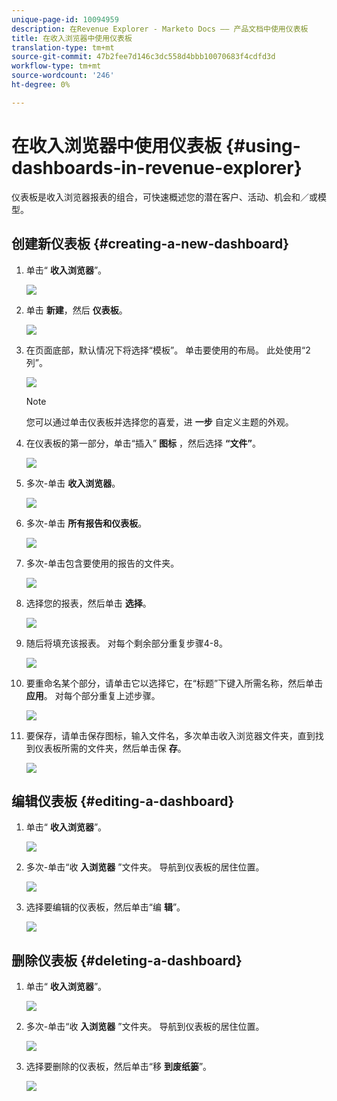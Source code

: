 ```yaml
---
unique-page-id: 10094959
description: 在Revenue Explorer - Marketo Docs —— 产品文档中使用仪表板
title: 在收入浏览器中使用仪表板
translation-type: tm+mt
source-git-commit: 47b2fee7d146c3dc558d4bbb10070683f4cdfd3d
workflow-type: tm+mt
source-wordcount: '246'
ht-degree: 0%

---
```



# 在收入浏览器中使用仪表板 {#using-dashboards-in-revenue-explorer}

仪表板是收入浏览器报表的组合，可快速概述您的潜在客户、活动、机会和／或模型。

## 创建新仪表板 {#creating-a-new-dashboard}

1. 单击“ **收入浏览器**”。

   ![](assets/one.png)

1. 单击 **新建**，然后 **仪表板**。

   ![](assets/two.png)

1. 在页面底部，默认情况下将选择“模板”。 单击要使用的布局。 此处使用“2列”。

   ![](assets/three.png)

   >[!NOTE]
   >
   >您可以通过单击仪表板并选择您的喜爱，进 **一步** 自定义主题的外观。

1. 在仪表板的第一部分，单击“插入” **图标** ，然后选择 **“文件”**。

   ![](assets/four.png)

1. 多次-单击 **收入浏览器**。

   ![](assets/five.png)

1. 多次-单击 **所有报告和仪表板**。

   ![](assets/six.png)

1. 多次-单击包含要使用的报告的文件夹。

   ![](assets/seven.png)

1. 选择您的报表，然后单击 **选择**。

   ![](assets/eight.png)

1. 随后将填充该报表。 对每个剩余部分重复步骤4-8。

   ![](assets/nine.png)

1. 要重命名某个部分，请单击它以选择它，在“标题”下键入所需名称，然后单击**应用**。 对每个部分重复上述步骤。

   ![](assets/ten.png)

1. 要保存，请单击保存图标，输入文件名，多次单击收入浏览器文件夹，直到找到仪表板所需的文件夹，然后单击保 **存**。

   ![](assets/eleven.png)

## 编辑仪表板 {#editing-a-dashboard}

1. 单击“ **收入浏览器**”。

   ![](assets/one.png)

1. 多次-单击“收 **入浏览器** ”文件夹。 导航到仪表板的居住位置。

   ![](assets/thirteen.png)

1. 选择要编辑的仪表板，然后单击“编 **辑**”。

   ![](assets/fourteen.png)

## 删除仪表板 {#deleting-a-dashboard}

1. 单击“ **收入浏览器**”。

   ![](assets/one.png)

1. 多次-单击“收 **入浏览器** ”文件夹。 导航到仪表板的居住位置。

   ![](assets/thirteen.png)

1. 选择要删除的仪表板，然后单击“移 **到废纸篓**”。

   ![](assets/fifteen.png)

